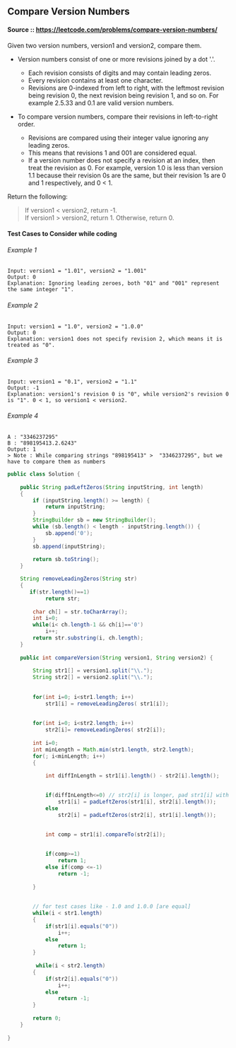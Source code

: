 ## Compare Version Numbers

#### Source :: https://leetcode.com/problems/compare-version-numbers/
Given two version numbers, version1 and version2, compare them.

* Version numbers consist of one or more revisions joined by a dot '.'. 
    * Each revision consists of digits and may contain leading zeros. 
    * Every revision contains at least one character. 
    * Revisions are 0-indexed from left to right, with the leftmost revision being revision 0, the next revision being revision 1, and so on. 
    For example 2.5.33 and 0.1 are valid version numbers.

* To compare version numbers, compare their revisions in left-to-right order. 
    * Revisions are compared using their integer value ignoring any leading zeros. 
    * This means that revisions 1 and 001 are considered equal. 
    * If a version number does not specify a revision at an index, then treat the revision as 0. 
    For example, version 1.0 is less than version 1.1 because their revision 0s are the same, 
but their revision 1s are 0 and 1 respectively, and 0 < 1.

Return the following:
> If version1 < version2, return -1.  
If version1 > version2, return 1.
Otherwise, return 0.


#### Test Cases to Consider while coding
###### Example 1
``` 
Input: version1 = "1.01", version2 = "1.001"
Output: 0
Explanation: Ignoring leading zeroes, both "01" and "001" represent the same integer "1".
```

###### Example 2
``` 
Input: version1 = "1.0", version2 = "1.0.0"
Output: 0
Explanation: version1 does not specify revision 2, which means it is treated as "0".
```

###### Example 3
``` 
Input: version1 = "0.1", version2 = "1.1"
Output: -1
Explanation: version1's revision 0 is "0", while version2's revision 0 is "1". 0 < 1, so version1 < version2.
```

###### Example 4
``` 
A : "3346237295"
B : "898195413.2.6243"
Output: 1 
> Note : While comparing strings "898195413" >  "3346237295", but we have to compare them as numbers 

```

```java
public class Solution {
    
    public String padLeftZeros(String inputString, int length) 
    {
        if (inputString.length() >= length) {
            return inputString;
        }
        StringBuilder sb = new StringBuilder();
        while (sb.length() < length - inputString.length()) {
            sb.append('0');
        }
        sb.append(inputString);
    
        return sb.toString();
    }

    String removeLeadingZeros(String str)
    {
       if(str.length()==1)
            return str;
        
        char ch[] = str.toCharArray();
        int i=0;
        while(i< ch.length-1 && ch[i]=='0')
            i++;
        return str.substring(i, ch.length);
    }
    
    public int compareVersion(String version1, String version2) {
        
        String str1[] = version1.split("\\.");
        String str2[] = version2.split("\\.");
        
        
        for(int i=0; i<str1.length; i++)
            str1[i] = removeLeadingZeros( str1[i]);
           
        
        for(int i=0; i<str2.length; i++)
            str2[i]= removeLeadingZeros( str2[i]);
        
        int i=0;
        int minLength = Math.min(str1.length, str2.length);
        for(; i<minLength; i++)
        {
            
            int diffInLength = str1[i].length() - str2[i].length();
            

            if(diffInLength<=0) // str2[i] is longer, pad str1[i] with zeros
                str1[i] = padLeftZeros(str1[i], str2[i].length());
            else
                str2[i] = padLeftZeros(str2[i], str1[i].length());
            
            
            int comp = str1[i].compareTo(str2[i]);
            

            if(comp>=1)
                return 1;
            else if(comp <=-1)
                return -1;
            
        }
        
        
        // for test cases like - 1.0 and 1.0.0 [are equal]
        while(i < str1.length)
        {
            if(str1[i].equals("0"))
                i++;
            else
                return 1;
        }
        
         while(i < str2.length)
        {
            if(str2[i].equals("0"))
                i++;
            else
                return -1;
        }
            
        return 0;  
    }
   
}
```
